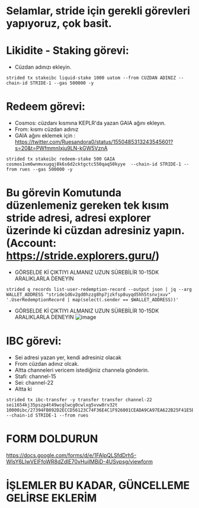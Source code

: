 # Selamlar, stride için gerekli görevleri yapıyoruz, çok basit.


# Likidite - Staking görevi: 

* Cüzdan adınızı ekleyin.

```
strided tx stakeibc liquid-stake 1000 uatom --from CÜZDAN ADINIZ --chain-id STRIDE-1 --gas 500000 -y
```

# Redeem görevi:

* Cosmos: cüzdanı kısmına KEPLR'da yazan GAIA ağını ekleyın.
* From: kısmı cüzdan adınız
* GAIA ağını eklemek için : https://twitter.com/Ruesandora0/status/1550485313243545601?s=20&t=PWfmmnIxju9LN-kGW5VznA

```
strided tx stakeibc redeem-stake 500 GAIA cosmos1vm6wnmvxugqj8k6s6d2cktgctc550qaq50kyye  --chain-id STRIDE-1 --from rues --gas 500000 -y
```

# Bu görevin Komutunda düzenlemeniz gereken tek kısım stride adresi, adresi explorer üzerinde ki cüzdan adresiniz yapın. (Account: https://stride.explorers.guru/)

* GÖRSELDE Kİ ÇIKTIYI ALMANIZ UZUN SÜREBİLİR 10-15DK ARALIKLARLA DENEYIN

```
strided q records list-user-redemption-record --output json | jq --arg WALLET_ADDRESS "stride1d6v2gd0hzzg8hp7jzkfsp8uyqd5hh5tsnvjxuv" '.UserRedemptionRecord | map(select(.sender == $WALLET_ADDRESS))'
```

* GÖRSELDE Kİ ÇIKTIYI ALMANIZ UZUN SÜREBİLİR 10-15DK ARALIKLARLA DENEYIN
![image](https://user-images.githubusercontent.com/101149671/180779195-57e97d6c-5658-4d80-af22-d704a8c0cd79.png)


# IBC görevi:

* Sei adresi yazan yer, kendi adresiniz olacak
* From cüzdan adınız olcak.
* Altta channeleri vericem istediğiniz channela gönderin.
* Stafi: channel-15
* Sei: channel-22 
* Altta ki 

```
strided tx ibc-transfer -y transfer transfer channel-22 sei1654kj35pszp4t49wcglwcg0cwlxg5vvw8rv32t 10000ibc/27394FB092D2ECCD56123C74F36E4C1F926001CEADA9CA97EA622B25F41E5EB2  --chain-id STRIDE-1 --from rues
```

# FORM DOLDURUN

https://docs.google.com/forms/d/e/1FAIpQLSfdDrh5-WIsY6LlwVElFfoWR8dZdlE70vHujIMBiD-4USvpsg/viewform

# İŞLEMLER BU KADAR, GÜNCELLEME GELİRSE EKLERİM
